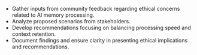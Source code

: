 - Gather inputs from community feedback regarding ethical concerns related to AI memory processing.
- Analyze proposed scenarios from stakeholders.
- Develop recommendations focusing on balancing processing speed and context retention.
- Document findings and ensure clarity in presenting ethical implications and recommendations.